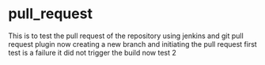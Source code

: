 # pull_request
This is to test the pull request of the repository using jenkins and git pull request plugin
now creating a new branch and initiating the pull request 
first test is a failure it did not trigger the build 
now test 2 
